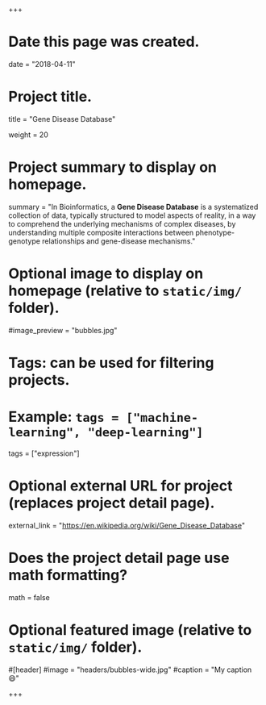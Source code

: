 +++
# Date this page was created.
date = "2018-04-11"

# Project title.
title = "Gene Disease Database"

weight = 20
# Project summary to display on homepage.
summary = "In Bioinformatics, a **Gene Disease Database** is a systematized collection of data, typically structured to model aspects of reality, in a way to comprehend the underlying mechanisms of complex diseases, by understanding multiple composite interactions between phenotype-genotype relationships and gene-disease mechanisms."

# Optional image to display on homepage (relative to `static/img/` folder).
#image_preview = "bubbles.jpg"

# Tags: can be used for filtering projects.
# Example: `tags = ["machine-learning", "deep-learning"]`
tags = ["expression"]

# Optional external URL for project (replaces project detail page).
external_link = "https://en.wikipedia.org/wiki/Gene_Disease_Database"

# Does the project detail page use math formatting?
math = false

# Optional featured image (relative to `static/img/` folder).
#[header]
#image = "headers/bubbles-wide.jpg"
#caption = "My caption :smile:"


+++
